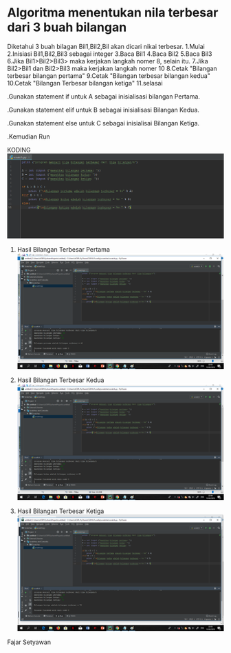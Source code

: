 # Algoritma menentukan nila terbesar dari 3 buah bilangan

Diketahui 3 buah bilagan Bil1,Bil2,Bil akan dicari nikai terbesar.
1.Mulai
2.Inisiasi Bil1,Bil2,Bil3 sebagai integer
3.Baca Bil1
4.Baca Bil2
5.Baca Bil3
6.Jika Bil1>Bil2>Bil3> maka kerjakan langkah nomer 8, selain itu.
7.Jika Bil2>Bil1 dan Bil2>Bil3 maka kerjakan langkah nomer 10
8.Cetak "Bilangan terbesar bilangan pertama"
9.Cetak "Bilangan terbesar bilangan kedua"
10.Cetak "Bilangan Terbesar bilangan ketiga"
11.selasai

.Gunakan statement if untuk A sebagai inisialisasi bilangan Pertama.

.Gunakan statement elif untuk B sebagai inisialisasi Bilangan Kedua.

.Gunakan statement else untuk C sebagai inisialisai Bilangan Ketiga.

.Kemudian Run

KODING 
![](https://github.com/mohfajarsetyawan/Labpy1/blob/master/bilangan.png)

1. Hasil Bilangan Terbesar Pertama
![](https://github.com/mohfajarsetyawan/Labpy1/blob/master/bilangan1.png)

2. Hasil Bilangan Terbesar Kedua
![](https://github.com/mohfajarsetyawan/Labpy1/blob/master/bilanga2.png)

3. Hasil Bilangan Terbesar Ketiga
![](https://github.com/mohfajarsetyawan/Labpy1/blob/master/bilanga3.png)

Fajar Setyawan 
